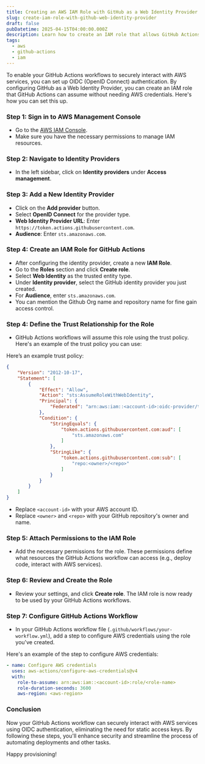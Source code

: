 ```yaml
---
title: Creating an AWS IAM Role with GitHub as a Web Identity Provider
slug: create-iam-role-with-github-web-identity-provider
draft: false
pubDatetime: 2025-04-15T04:00:00.000Z
description: Learn how to create an IAM role that allows GitHub Actions to authenticate using OIDC as a Web Identity Provider in AWS IAM.
tags:
  - aws
  - github-actions
  - iam
---
```


To enable your GitHub Actions workflows to securely interact with AWS services, you can set up OIDC (OpenID Connect) authentication. By configuring GitHub as a Web Identity Provider, you can create an IAM role that GitHub Actions can assume without needing AWS credentials. Here's how you can set this up.


### Step 1: Sign in to AWS Management Console
   - Go to the [AWS IAM Console](https://console.aws.amazon.com/iam/).
   - Make sure you have the necessary permissions to manage IAM resources.

### Step 2: Navigate to Identity Providers
   - In the left sidebar, click on **Identity providers** under **Access management**.

### Step 3: Add a New Identity Provider
   - Click on the **Add provider** button.
   - Select **OpenID Connect** for the provider type.
   - **Web Identity Provider URL**: Enter `https://token.actions.githubusercontent.com`.
   - **Audience**: Enter `sts.amazonaws.com`.

### Step 4: Create an IAM Role for GitHub Actions
   - After configuring the identity provider, create a new **IAM Role**.
   - Go to the **Roles** section and click **Create role**.
   - Select **Web Identity** as the trusted entity type.
   - Under **Identity provider**, select the GitHub identity provider you just created.
   - For **Audience**, enter `sts.amazonaws.com`.
   - You can mention the Github Org name and repository name for fine gain access control.

### Step 4: Define the Trust Relationship for the Role
   - GitHub Actions workflows will assume this role using the trust policy. Here's an example of the trust policy you can use:

Here’s an example trust policy:

```json
{
    "Version": "2012-10-17",
    "Statement": [
        {
            "Effect": "Allow",
            "Action": "sts:AssumeRoleWithWebIdentity",
            "Principal": {
                "Federated": "arn:aws:iam::<account-id>:oidc-provider/token.actions.githubusercontent.com"
            },
            "Condition": {
                "StringEquals": {
                    "token.actions.githubusercontent.com:aud": [
                        "sts.amazonaws.com"
                    ]
                },
                "StringLike": {
                    "token.actions.githubusercontent.com:sub": [
                        "repo:<owner>/<repo>"
                    ]
                }
            }
        }
    ]
}
```

- Replace `<account-id>` with your AWS account ID.
- Replace `<owner>` and `<repo>` with your GitHub repository's owner and name.

### Step 5: Attach Permissions to the IAM Role
   - Add the necessary permissions for the role. These permissions define what resources the GitHub Actions workflow can access (e.g., deploy code, interact with AWS services).

### Step 6: Review and Create the Role
   - Review your settings, and click **Create role**. The IAM role is now ready to be used by your GitHub Actions workflows.

### Step 7: Configure GitHub Actions Workflow
   - In your GitHub Actions workflow file (`.github/workflows/your-workflow.yml`), add a step to configure AWS credentials using the role you've created.

Here's an example of the step to configure AWS credentials:

```yaml
- name: Configure AWS credentials
  uses: aws-actions/configure-aws-credentials@v4
  with:
    role-to-assume: arn:aws:iam::<account-id>:role/<role-name>
    role-duration-seconds: 3600
    aws-region: <aws-region>
```

### Conclusion
Now your GitHub Actions workflow can securely interact with AWS services using OIDC authentication, eliminating the need for static access keys. By following these steps, you'll enhance security and streamline the process of automating deployments and other tasks.

Happy provisioning! 